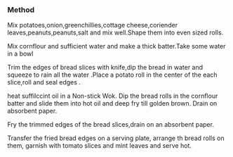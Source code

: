 ### Method
Mix potatoes,onion,greenchillies,cottage cheese,coriender leaves,peanuts,peanuts,salt and mix well.Shape them into even sized rolls.

Mix cornflour and sufficient water and make a thick batter.Take some water in a bowl

Trim the edges of bread slices with knife,dip the bread in water and squeeze to rain all the  water .Place a potato roll in the center of the each slice,roll and seal edges .

heat suffilccint oil in a Non-stick Wok. Dip the bread rolls in the cornflour batter and slide
them into hot oil and deep fry till golden brown. Drain on absorbent paper.

Fry the trimmed edges of the bread slices,drain on an absorbent paper.

Transfer the fried bread edges on a serving plate, arrange th bread rolls on them, garnish 
with tomato slices and mint leaves and serve hot. 